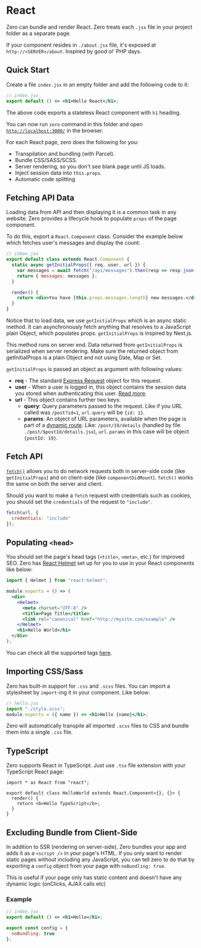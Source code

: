 # React

Zero can bundle and render React. Zero treats each `.jsx` file in your project folder as a separate page.

If your component resides in `./about.jsx` file, it's exposed at `http://<SERVER>/about`. Inspired by good ol' PHP days.

## Quick Start

Create a file `index.jsx` in an empty folder and add the following code to it:

```jsx
// index.jsx
export default () => <h1>Hello React</h1>;
```

The above code exports a stateless React component with `h1` heading.

You can now run `zero` command in this folder and open [`http://localhost:3000/`](http://localhost:3000) in the browser.

For each React page, zero does the following for you:

- Transpilation and bundling (with Parcel).
- Bundle CSS/SASS/SCSS.
- Server rendering, so you don't see blank page until JS loads.
- Inject session data into `this.props`.
- Automatic code splitting

## Fetching API Data

Loading data from API and then displaying it is a common task in any website. Zero provides a lifecycle hook to populate `props` of the page component.

To do this, export a `React.Component` class. Consider the example below which fetches user's messages and display the count:

```jsx
// inbox.jsx
export default class extends React.Component {
  static async getInitialProps({ req, user, url }) {
    var messages = await fetch("/api/messages").then(resp => resp.json());
    return { messages: messages };
  }

  render() {
    return <div>You have {this.props.messages.length} new messages.</div>;
  }
}
```

Notice that to load data, we use `getInitialProps` which is an async static method. It can asynchronously fetch anything that resolves to a JavaScript plain Object, which populates props. `getInitialProps` is inspired by Next.js.

This method runs on server end. Data returned from `getInitialProps` is serialized when server rendering. Make sure the returned object from getInitialProps is a plain Object and not using Date, Map or Set.

`getInitialProps` is passed an object as argument with following values:

- **req** - The standard [Express Request](https://expressjs.com/en/4x/api.html#req) object for this request.
- **user** - When a user is logged in, this object contains the session data you stored when authenticating this user. [Read more](https://github.com/remoteinterview/zero/tree/master/docs/nodejs#sessions).
- **url** - This object contains further two keys:
  - **query**: Query parameters passed to the request. Like if you URL called was `/post?id=1`, `url.query` will be `{id: 1}`.
  - **params**: An object of URL parameters, available when the page is part of a [dynamic route](https://github.com/remoteinterview/zero#dynamic-routes-pretty-url-slugs). Like: `/post/19/details` (handled by file `./post/$postId/details.jsx`), `url.params` in this case will be object `{postId: 19}`.

## Fetch API

[`fetch()`](https://developers.google.com/web/updates/2015/03/introduction-to-fetch) allows you to do network requests both in server-side code (like `getInitialProps`) and on client-side (like `componentDidMount`). `fetch()` works the same on both the server and client.

Should you want to make a `fetch` request with credentials such as cookies, you should set the `credentials` of the request to `"include"`.

```js
fetch(url, {
  credentials: "include"
});
```

## Populating `<head>`

You should set the page's head tags (`<title>`, `<meta>`, etc.) for improved SEO. Zero has [React Helmet](https://github.com/nfl/react-helmet) set up for you to use in your React components like below:

```jsx
import { Helmet } from "react-helmet";

module.exports = () => (
  <div>
    <Helmet>
      <meta charset="UTF-8" />
      <title>Page Title</title>
      <link rel="canonical" href="http://mysite.com/example" />
    </Helmet>
    <h1>Hello World</h1>
  </div>
);
```

You can check all the supported tags [here](https://github.com/nfl/react-helmet#reference-guide).

## Importing CSS/Sass

Zero has built-in support for `.css` and `.scss` files. You can import a stylesheet by `import`-ing it in your component. Like below:

```jsx
// hello.jsx
import "./style.scss";
module.exports = ({ name }) => <h1>Hello {name}</h1>;
```

Zero will automatically transpile all imported `.scss` files to CSS and bundle them into a single `.css` file.

## TypeScript

Zero supports React in TypeScript. Just use `.tsx` file extension with your TypeScript React page:

```tsx
import * as React from "react";

export default class HelloWorld extends React.Component<{}, {}> {
  render() {
    return <b>Hello TypeScript</b>;
  }
}
```

## Excluding Bundle from Client-Side

In addition to SSR (rendering on server-side), Zero bundles your app and adds it as a `<script />` in your page's HTML. If you only want to render static pages without including any JavaScript, you can tell zero to do that by exporting a `config` object from your page with `noBundling: true`.

This is useful if your page only has static content and doesn't have any dynamic logic (onClicks, AJAX calls etc)

### Example

```jsx
// index.jsx
export default () => <h1>Hello</h1>;

export const config = {
  noBundling: true
};
```
